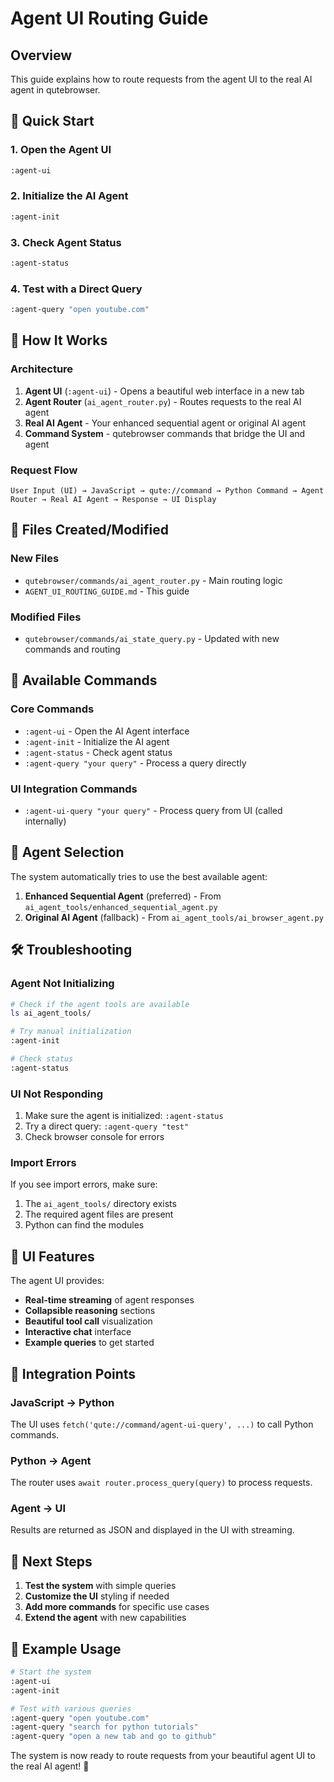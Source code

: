 # Agent UI Routing Guide

## Overview

This guide explains how to route requests from the agent UI to the real AI agent in qutebrowser.

## 🚀 Quick Start

### 1. Open the Agent UI
```bash
:agent-ui
```

### 2. Initialize the AI Agent
```bash
:agent-init
```

### 3. Check Agent Status
```bash
:agent-status
```

### 4. Test with a Direct Query
```bash
:agent-query "open youtube.com"
```

## 🔧 How It Works

### Architecture

1. **Agent UI** (`:agent-ui`) - Opens a beautiful web interface in a new tab
2. **Agent Router** (`ai_agent_router.py`) - Routes requests to the real AI agent
3. **Real AI Agent** - Your enhanced sequential agent or original AI agent
4. **Command System** - qutebrowser commands that bridge the UI and agent

### Request Flow

```
User Input (UI) → JavaScript → qute://command → Python Command → Agent Router → Real AI Agent → Response → UI Display
```

## 📁 Files Created/Modified

### New Files
- `qutebrowser/commands/ai_agent_router.py` - Main routing logic
- `AGENT_UI_ROUTING_GUIDE.md` - This guide

### Modified Files
- `qutebrowser/commands/ai_state_query.py` - Updated with new commands and routing

## 🎯 Available Commands

### Core Commands
- `:agent-ui` - Open the AI Agent interface
- `:agent-init` - Initialize the AI agent
- `:agent-status` - Check agent status
- `:agent-query "your query"` - Process a query directly

### UI Integration Commands
- `:agent-ui-query "your query"` - Process query from UI (called internally)

## 🔄 Agent Selection

The system automatically tries to use the best available agent:

1. **Enhanced Sequential Agent** (preferred) - From `ai_agent_tools/enhanced_sequential_agent.py`
2. **Original AI Agent** (fallback) - From `ai_agent_tools/ai_browser_agent.py`

## 🛠️ Troubleshooting

### Agent Not Initializing
```bash
# Check if the agent tools are available
ls ai_agent_tools/

# Try manual initialization
:agent-init

# Check status
:agent-status
```

### UI Not Responding
1. Make sure the agent is initialized: `:agent-status`
2. Try a direct query: `:agent-query "test"`
3. Check browser console for errors

### Import Errors
If you see import errors, make sure:
1. The `ai_agent_tools/` directory exists
2. The required agent files are present
3. Python can find the modules

## 🎨 UI Features

The agent UI provides:
- **Real-time streaming** of agent responses
- **Collapsible reasoning** sections
- **Beautiful tool call** visualization
- **Interactive chat** interface
- **Example queries** to get started

## 🔗 Integration Points

### JavaScript → Python
The UI uses `fetch('qute://command/agent-ui-query', ...)` to call Python commands.

### Python → Agent
The router uses `await router.process_query(query)` to process requests.

### Agent → UI
Results are returned as JSON and displayed in the UI with streaming.

## 🚀 Next Steps

1. **Test the system** with simple queries
2. **Customize the UI** styling if needed
3. **Add more commands** for specific use cases
4. **Extend the agent** with new capabilities

## 📝 Example Usage

```bash
# Start the system
:agent-ui
:agent-init

# Test with various queries
:agent-query "open youtube.com"
:agent-query "search for python tutorials"
:agent-query "open a new tab and go to github"
```

The system is now ready to route requests from your beautiful agent UI to the real AI agent! 🎉
